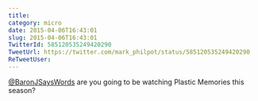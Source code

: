 ```yaml
---
title: 
category: micro
date: 2015-04-06T16:43:01
slug: 2015-04-06T16:43:01
TwitterId: 585120535249420290
TweetUrl: https://twitter.com/mark_philpot/status/585120535249420290
ReTweetUser: 
---
```


[@BaronJSaysWords](https://twitter.com/BaronJSaysWords) are you going to be watching Plastic Memories this season?